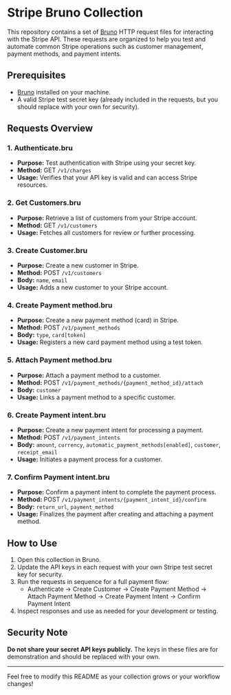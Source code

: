 # Stripe Bruno Collection

This repository contains a set of [Bruno](https://www.usebruno.com/) HTTP request files for interacting with the Stripe API. These requests are organized to help you test and automate common Stripe operations such as customer management, payment methods, and payment intents.

## Prerequisites

- [Bruno](https://www.usebruno.com/) installed on your machine.
- A valid Stripe test secret key (already included in the requests, but you should replace with your own for security).

## Requests Overview

### 1. Authenticate.bru

- **Purpose:** Test authentication with Stripe using your secret key.
- **Method:** GET `/v1/charges`
- **Usage:** Verifies that your API key is valid and can access Stripe resources.

### 2. Get Customers.bru

- **Purpose:** Retrieve a list of customers from your Stripe account.
- **Method:** GET `/v1/customers`
- **Usage:** Fetches all customers for review or further processing.

### 3. Create Customer.bru

- **Purpose:** Create a new customer in Stripe.
- **Method:** POST `/v1/customers`
- **Body:** `name`, `email`
- **Usage:** Adds a new customer to your Stripe account.

### 4. Create Payment method.bru

- **Purpose:** Create a new payment method (card) in Stripe.
- **Method:** POST `/v1/payment_methods`
- **Body:** `type`, `card[token]`
- **Usage:** Registers a new card payment method using a test token.

### 5. Attach Payment method.bru

- **Purpose:** Attach a payment method to a customer.
- **Method:** POST `/v1/payment_methods/{payment_method_id}/attach`
- **Body:** `customer`
- **Usage:** Links a payment method to a specific customer.

### 6. Create Payment intent.bru

- **Purpose:** Create a new payment intent for processing a payment.
- **Method:** POST `/v1/payment_intents`
- **Body:** `amount`, `currency`, `automatic_payment_methods[enabled]`, `customer`, `receipt_email`
- **Usage:** Initiates a payment process for a customer.

### 7. Confirm Payment intent.bru

- **Purpose:** Confirm a payment intent to complete the payment process.
- **Method:** POST `/v1/payment_intents/{payment_intent_id}/confirm`
- **Body:** `return_url`, `payment_method`
- **Usage:** Finalizes the payment after creating and attaching a payment method.

## How to Use

1. Open this collection in Bruno.
2. Update the API keys in each request with your own Stripe test secret key for security.
3. Run the requests in sequence for a full payment flow:
   - Authenticate → Create Customer → Create Payment Method → Attach Payment Method → Create Payment Intent → Confirm Payment Intent
4. Inspect responses and use as needed for your development or testing.

## Security Note

**Do not share your secret API keys publicly.** The keys in these files are for demonstration and should be replaced with your own.

---

Feel free to modify this README as your collection grows or your workflow changes!
